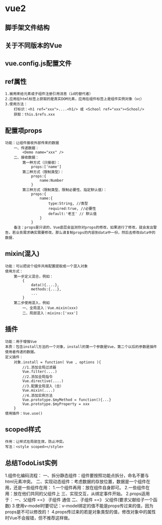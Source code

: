 # vue2

## 脚手架文件结构

## 关于不同版本的Vue

## vue.config.js配置文件

## ref属性
    1.被用来给元素或子组件注册引用消息（id的替代者）
    2.应用在html标签上获取的是真实DOM元素，应用在组件标签上是组件实例对象（vc）
    3.使用方法：
        打标识：<h1 ref="xxx">....<h1/> 或 <School ref="xxx"><School/>
        获取：this.$refs.xxx

## 配置项props
    功能：让组件接收外部传来的数据
        一、传递数据：
            <Demo name="xxx" />
        二、接收数据：
            第一种方式（只接收）：
                props:['name']
            第二种方式（限制类型）：
                props:{
                    name:Number
                }
            第三种方式（限制类型、限制必要性、指定默认值）：
                props:{
                    name:{
                        type:String, //类型
                        required:true, //必要性
                        default:'老王' // 默认值
                    }
                }
        备注：props是只读的，Vue底层会监测你对props的修改，如果进行了修改，就会发出警告，若业务需求确实需要修改，那么请复制props的内容到data中一份，然后去修改data中的数据.
## mixin(混入)
    功能：可以把说个组件共用配置提取成一个混入对象
    使用方式：
        第一步定义混合，例如：
            {
                data(){....},
                methods:{...},
                ...
            }
        第二步使用混入，例如
            一、全局混入：Vue.mixin(xxx)
            二、局部混入：mixins:['xxx']

## 插件
    功能：用于增强Vue  
    本质：包含install方法的一个对象，install的第一个参数是Vue，第二个以后的参数是插件使用者传递的数据。
    定义插件：
        对象.install = function( Vue , options ){
            //1.添加全局过滤器
            Vue.filter(....)
            //2.添加全局指令
            Vue.directive(....)
            //3.配置全局混入（合）
            Vue.mixin(....)
            //4.添加实例方法
            Vue.prototype.$myMethod = function(){...}
            Vue.prototype.$myProperty = xxx
        }
    使用插件：Vue.use()

## scoped样式
    作用：让样式在局部生效，防止冲突。
    写法：<style scoped></style>

## 总结TodoList实例
1.组件化编码流程：
    一、拆分静态组件：组件要按照功能点拆分，命名不要与html元素冲突。
    二、实现动态组件：考虑数据的存放位置，数据是一个组件在用，还是一些组件在用：
        1.一个组件再用：放在组件自身即可。
        2.一些组件在用：放在他们共同的父组件上
    三、实现交互，从绑定事件开始。
2.props适用于：
    一、父组件 ==》 子组件 通信
    二、子组件 ==》 父组件(要求父献给子一个函数)
3.使用v-model时要切记：v-model绑定的值不能是props传过来的值，因为props是不可以修改的！
4.props传过来的若是对象类型的值，修改对象中的属性时Vue不会报错，但不推荐这样做。
